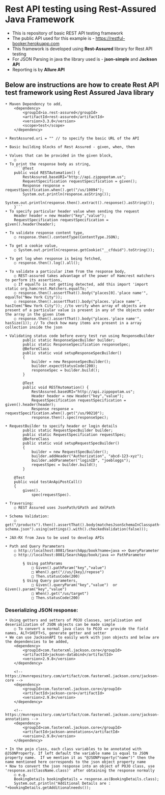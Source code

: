 # Rest API testing using Rest-Assured Java Framework

- This is repository of basic REST API testing framework
- The public API used for this example is - https://restful-booker.herokuapp.com
- This framework is developed using **Rest-Assured** library for Rest API testing
- For JSON Parsing in java the library used is - **json-simple** and **Jackson API**
- Reporting is by **Allure API**

## Below are instructions are how to create Rest API test framework using Rest Assured Java library

	• Maven Dependency to add,
		<dependency>
		    <groupId>io.rest-assured</groupId>
		    <artifactId>rest-assured</artifactId>
		    <version>3.3.0</version>
		    <scope>test</scope>
		</dependency>
		
	• RestAssured.uri = "" // to specify the basic URL of the API

	• Basic building blocks of Rest Assured - given, when, then
	
	• Values that can be provided in the given block,
		○ 
	• To print the response body as string,
		````@Test
		public void RESTAutomation() {
			RestAssured.baseURI="http://api.zippopotam.us";
			RequestSpecification requestSpecification = given();
			Response response = requestSpecification.when().get("/us/10094");
			System.out.println(response.asString());
			System.out.println(response.then().extract().response().asString());
		}```
	• To specify particular header value when sending the request
		Header header = new Header("key","value");
		RequestSpecification requestSpecification = given().header(header);
				
	• To validate response content type,
		○ response.then().contentType(ContentType.JSON);
	
	• To get a cookie value,
		○ System.out.println(response.getCookie("__cfduid").toString());
	
	• To get log when response is being fetched,
		○ response.then().log().all();
	
	• To validate a particular item from the response body,
		○ REST-assured takes advantage of the power of Hamcrest matchers to perform its assertions,
		○ If equalTo is not getting detected, add this import 'import static org.hamcrest.Matchers.equalTo;'
		○ response.then().assertThat().body("places[0].'place name'", equalTo("New York City"));
		○ response.then().assertThat().body("places.'place name'", hasItem("New York City")); //to verify when array of objects are present of a particular value is present in any of the objects under the array in the given item
		○ response.then().assertThat().body("places.'place name'", hasSize(1)); // To check how many items are present in a array collection inside the json
		
	• Validating status code before every test run using ResponseBuilder
		    public static ResponseSpecBuilder builder;
		    public static ResponseSpecification responseSpec;
		    @BeforeClass
		    public static void setupResponseSpecBuilder()
		    {
		        builder = new ResponseSpecBuilder();
		        builder.expectStatusCode(200);
		        responseSpec = builder.build();
		    }
			
			@Test
			public void RESTAutomation() {
				RestAssured.baseURI="http://api.zippopotam.us";
				Header header = new Header("key","value");
				RequestSpecification requestSpecification = given().header(header);
				Response response = requestSpecification.when().get("/us/90210");
				response.then().spec(responseSpec);
	
	• RequestBuilder to specify header or login details
		    public static RequestSpecBuilder builder;
		    public static RequestSpecification requestSpec;
		    @BeforeClass
		    public static void setupRequestSpecBuilder()
		    {
		        builder = new RequestSpecBuilder();
		        builder.addHeader("Authorization", "abcd-123-xyz");
		        builder.addParameter("loginID", "joebloggs");
		        requestSpec = builder.build();
		    }
		
		@Test
		public void testAnApiPostCall()
		{
		    given().
		        spec(requestSpec).
	
	• Traversing:
		○ REST Assured uses JsonPath/GPath and XmlPath 

	• Schema Validation:
		○ get("/products").then().assertThat().body(matchesJsonSchemaInClasspath("products-schema.json").using(settings().with().checkedValidation(false)));
	
	• JAX-RX from Java to be used to develop APIs

	• Path and Query Parameters
		○ http://localhost:8081/SearchApp/book?name=java => QueryParameter
		○ http://localhost:8081/SearchApp/book/java => PathParameter
		
			§ Using pathParams
				□ Given().pathParam("key","value")
				□ When().get("//us/{key}/repose")
				□ Then.statusCode(200)
			§ Using Query parameters,
				□ Given().queryParam("key","value")  or Given().param("key","value")
				□ When().get("/us/target")
				□ Then.statusCode(200)

### Deserializing JSON response:
		
	• Using getters and setters of POJO classes, serialisation and deserialization of JSON objects can be made simple
		○ To convert a normal java class to POJO => provide the field names, ALT+SHIFT+S, generate getter and setter
	• We can use JacksonAPI to easily work with json objects and below are the dependencies to be added,
		<dependency>
		    <groupId>com.fasterxml.jackson.core</groupId>
		    <artifactId>jackson-databind</artifactId>
		    <version>2.9.8</version>
		</dependency>
		
		<!-- https://mvnrepository.com/artifact/com.fasterxml.jackson.core/jackson-core -->
		<dependency>
		    <groupId>com.fasterxml.jackson.core</groupId>
		    <artifactId>jackson-core</artifactId>
		    <version>2.9.8</version>
		</dependency>
		
		<!-- https://mvnrepository.com/artifact/com.fasterxml.jackson.core/jackson-annotations -->
		<dependency>
		    <groupId>com.fasterxml.jackson.core</groupId>
		    <artifactId>jackson-annotations</artifactId>
		    <version>2.9.8</version>
		</dependency>
	
	• In the pojo class, each class variables to be annotated with @JSONProperty. If left default the variable name is equal to JSON property name.  If we mention it as "@JSONProperty("name")" then the name mentioned here corresponds to the json object property name
	• Now to convert the json response into an object of POJO class, use 'response.as(ClassName.class)' after obtaining the response normally
		○ e.g. 
		BookingDetails bookingDetails = response.as(BookingDetails.class);
		System.out.println("Additional Details are : "+bookingDetails.getAdditionalneeds());


